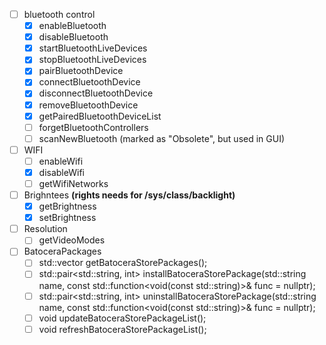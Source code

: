 - [ ] bluetooth control
  - [x] enableBluetooth
  - [x] disableBluetooth
  - [x] startBluetoothLiveDevices
  - [x] stopBluetoothLiveDevices
  - [x] pairBluetoothDevice
  - [x] connectBluetoothDevice
  - [x] disconnectBluetoothDevice
  - [x] removeBluetoothDevice
  - [x] getPairedBluetoothDeviceList
  - [ ] forgetBluetoothControllers
  - [ ] scanNewBluetooth (marked as "Obsolete", but used in GUI)

- [ ] WIFI
  - [ ] enableWifi
  - [x] disableWifi
  - [ ] getWifiNetworks

- [ ] Brighntees **(rights needs for /sys/class/backlight)**
  - [x] getBrightness
  - [x] setBrightness

- [ ] Resolution
  - [ ] getVideoModes

- [ ] BatoceraPackages
  - [ ] std::vector<PacmanPackage> getBatoceraStorePackages();
  - [ ] std::pair<std::string, int> installBatoceraStorePackage(std::string name, const std::function<void(const std::string)>& func = nullptr);
  - [ ] std::pair<std::string, int> uninstallBatoceraStorePackage(std::string name, const std::function<void(const std::string)>& func = nullptr);
  - [ ] void updateBatoceraStorePackageList();
  - [ ] void refreshBatoceraStorePackageList();
